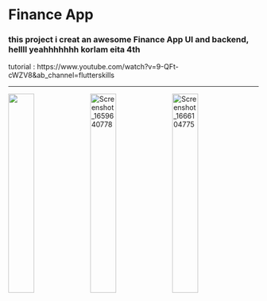 <h1>Finance App</h1>

<h3>
this project i creat an awesome  Finance App UI and backend, hellll yeahhhhhhh korlam eita 4th
</h3>
<p>
tutorial :
https://www.youtube.com/watch?v=9-QFt-cWZV8&ab_channel=flutterskills
</p>
<hr>
<div style = ""> 
<img src="https://user-images.githubusercontent.com/102475069/196632952-349c0bf9-a0a2-45d2-a0c1-3f7e34dd823c.png" alt="" width="32%"/>
<img src="https://user-images.githubusercontent.com/102475069/196633092-f933f964-5930-4686-8ce8-9e702ebfb1b7.png" alt="Screenshot_1659640778" width="32%"/>
<img src="https://user-images.githubusercontent.com/102475069/196633198-ff6e1bdd-cad5-4085-b9d1-df5bd793f971.png" alt="Screenshot_1666104775" width="32%"/>
</div>
